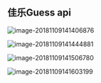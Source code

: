 ## 佳乐Guess api

![image-20181109141406876](https://ws4.sinaimg.cn/large/006tNbRwly1fx1s8ko1bbj31kw0jr773.jpg)

![image-20181109141444881](https://ws2.sinaimg.cn/large/006tNbRwly1fx1s987jszj31kw0i1gny.jpg)

![image-20181109141506780](https://ws4.sinaimg.cn/large/006tNbRwly1fx1s9pdfe0j31kw0hz0v8.jpg)

![image-20181109141603199](https://ws4.sinaimg.cn/large/006tNbRwly1fx1sal8ni1j31kw0vbjwz.jpg)

